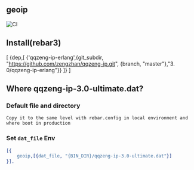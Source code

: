 geoip
----

![CI](https://github.com/yangcancai/qqzeng-ip/actions/workflows/ci.yml/badge.svg)

## Install(rebar3)
[
{dep,[
    {'qqzeng-ip-erlang',{git_subdir, "https://github.com/zengzhan/qqzeng-ip.git", {branch, "master"},"3.
0/qqzeng-ip-erlang"}}
]}
]

## Where qqzeng-ip-3.0-ultimate.dat?

### Default file and directory
```text
Copy it to the same level with rebar.config in local environment and where boot in production
```
### Set `dat_file` Env
```erlang
[{
    geoip,[{dat_file, "{BIN_DIR}/qqzeng-ip-3.0-ultimate.dat"}]
}].
```